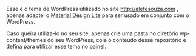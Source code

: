 Esse é o tema de WordPress utilizado no site http://alefesouza.com , apenas adaptei o [Material Design Lite](http://getmdl.io) para ser usado em conjunto com o WordPress.

Caso queira utiliza-lo no seu site, apenas crie uma pasta no diretório wp-content/themes do seu WordPress, cole o conteúdo desse repositório e defina para utilizar esse tema no painel.
